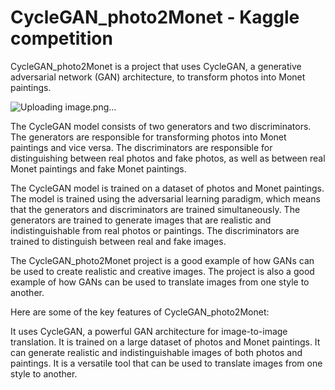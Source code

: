 # CycleGAN_photo2Monet - Kaggle competition

CycleGAN_photo2Monet is a project that uses CycleGAN, a generative adversarial network (GAN) architecture, to transform photos into Monet paintings.

![Uploading image.png…]()

The CycleGAN model consists of two generators and two discriminators. The generators are responsible for transforming photos into Monet paintings and vice versa. The discriminators are responsible for distinguishing between real photos and fake photos, as well as between real Monet paintings and fake Monet paintings.

The CycleGAN model is trained on a dataset of photos and Monet paintings. The model is trained using the adversarial learning paradigm, which means that the generators and discriminators are trained simultaneously. The generators are trained to generate images that are realistic and indistinguishable from real photos or paintings. The discriminators are trained to distinguish between real and fake images.

The CycleGAN_photo2Monet project is a good example of how GANs can be used to create realistic and creative images. The project is also a good example of how GANs can be used to translate images from one style to another.

Here are some of the key features of CycleGAN_photo2Monet:

It uses CycleGAN, a powerful GAN architecture for image-to-image translation.
It is trained on a large dataset of photos and Monet paintings.
It can generate realistic and indistinguishable images of both photos and paintings.
It is a versatile tool that can be used to translate images from one style to another.
